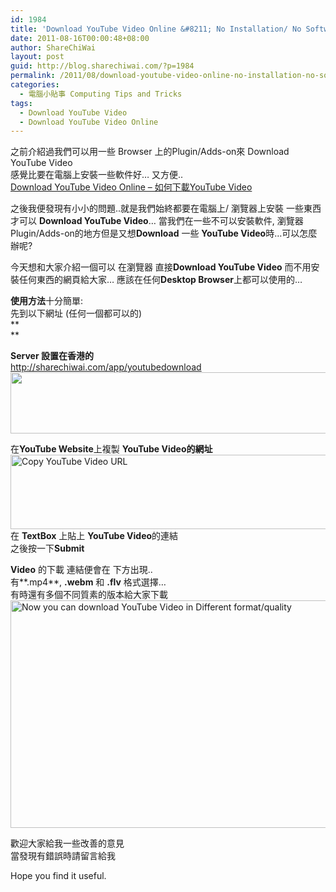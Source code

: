 ```yaml
---
id: 1984
title: 'Download YouTube Video Online &#8211; No Installation/ No Software Needed'
date: 2011-08-16T00:00:48+08:00
author: ShareChiWai
layout: post
guid: http://blog.sharechiwai.com/?p=1984
permalink: /2011/08/download-youtube-video-online-no-installation-no-software-needed/
categories:
  - 電腦小貼事 Computing Tips and Tricks
tags:
  - Download YouTube Video
  - Download YouTube Video Online
---
```

之前介紹過我們可以用一些 Browser 上的Plugin/Adds-on來 Download YouTube Video  
感覺比要在電腦上安裝一些軟件好&#8230; 又方便..  
<a title="Download YouTube Video Online – 如何下載YouTube Video" href="http://blog.sharechiwai.com/2011/08/download-youtube-video-online-%e5%a6%82%e4%bd%95%e4%b8%8b%e8%bc%89youtube-video/" target="_blank">Download YouTube Video Online – 如何下載YouTube Video</a>

之後我便發現有小小的問題..就是我們始終都要在電腦上/ 瀏覽器上安裝 一些東西才可以 **Download YouTube Video**&#8230; 當我們在一些不可以安裝軟件, 瀏覽器 Plugin/Adds-on的地方但是又想**Download** 一些 **YouTube Video**時&#8230;可以怎麼辦呢?

今天想和大家介紹一個可以 在瀏覽器 直接**Download YouTube Video** 而不用安裝任何東西的網頁給大家&#8230; 應該在任何**Desktop Browser**上都可以使用的&#8230;

**使用方法**十分簡單:  
先到以下網址 (任何一個都可以的)  
**  
** 

**Server 設置在香港的**  
<a title="Download YouTube Video Online" href="http://sharechiwai.com/app/youtubedownload" target="_blank">http://sharechiwai.com/app/youtubedownload</a>  
<img alt="" src="https://i0.wp.com/api.photoshop.com/v1.0/accounts/aa9037104a014abbb11ad4bd58324b91/assets/a944b72dd2664a5ca256bc893928cb49/renditions/fullsize.jpg?resize=625%2C98" width="625" height="98" data-recalc-dims="1" /> 

在**YouTube Website**上複製 **YouTube Video的網址**  
<img alt="Copy YouTube Video URL" src="https://i1.wp.com/api.photoshop.com/v1.0/accounts/aa9037104a014abbb11ad4bd58324b91/assets/9a59c8ca1d3348f28c030f6672e4b126/renditions/fullsize.jpg?resize=625%2C119" width="625" height="119" data-recalc-dims="1" />  
在 **TextBox** 上貼上 **YouTube Video**的連結  
之後按一下**Submit**

**Video** 的下載 連結便會在 下方出現..  
有**.mp4**, **.webm** 和 **.flv** 格式選擇&#8230;  
有時還有多個不同質素的版本給大家下載  
<img alt="Now you can download YouTube Video in Different format/quality" src="https://i1.wp.com/api.photoshop.com/v1.0/accounts/aa9037104a014abbb11ad4bd58324b91/assets/b478516bf0ec4f00b5dea8937e2cf0a6/renditions/fullsize.jpg?resize=625%2C364" width="625" height="364" data-recalc-dims="1" /> 

歡迎大家給我一些改善的意見  
當發現有錯誤時請留言給我

Hope you find it useful.